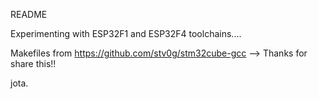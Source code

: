 README


Experimenting with ESP32F1 and ESP32F4 toolchains....

Makefiles from https://github.com/stv0g/stm32cube-gcc --> Thanks for share this!!

jota.
